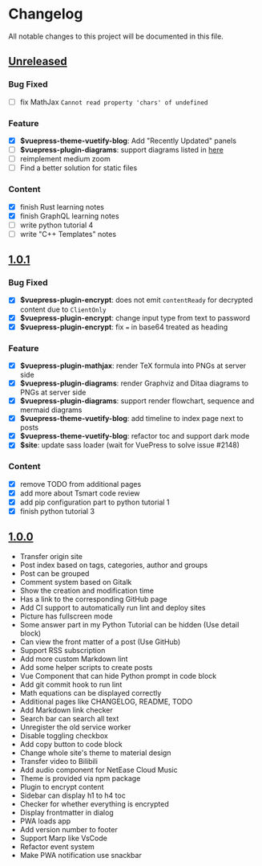 # Changelog

All notable changes to this project will be documented in this file.

## [Unreleased]

### Bug Fixed

- [ ] fix MathJax `Cannot read property 'chars' of undefined`

### Feature

- [x] **$vuepress-theme-vuetify-blog**: Add "Recently Updated" panels
- [ ] **$vuepress-plugin-diagrams**: support diagrams listed in [here](https://shd101wyy.github.io/markdown-preview-enhanced/#/diagrams)
- [ ] reimplement medium zoom
- [ ] Find a better solution for static files

### Content

- [x] finish Rust learning notes
- [x] finish GraphQL learning notes
- [ ] write python tutorial 4
- [ ] write "C++ Templates" notes

## [1.0.1]

### Bug Fixed

- [x] **$vuepress-plugin-encrypt**: does not emit `contentReady` for decrypted content due to `ClientOnly`
- [x] **$vuepress-plugin-encrypt**: change input type from text to password
- [x] **$vuepress-plugin-encrypt**: fix `=` in base64 treated as heading

### Feature

- [x] **$vuepress-plugin-mathjax**: render TeX formula into PNGs at server side
- [x] **$vuepress-plugin-diagrams**: render Graphviz and Ditaa diagrams to PNGs at server side
- [x] **$vuepress-plugin-diagrams**: support render flowchart, sequence and mermaid diagrams
- [x] **$vuepress-theme-vuetify-blog**: add timeline to index page next to posts
- [x] **$vuepress-theme-vuetify-blog**: refactor toc and support dark mode
- [x] **$site**: update sass loader (wait for VuePress to solve issue #2148)

### Content

- [x] remove TODO from additional pages
- [x] add more about Tsmart code review
- [x] add pip configuration part to python tutorial 1
- [x] finish python tutorial 3

## [1.0.0]

- Transfer origin site
- Post index based on tags, categories, author and groups
- Post can be grouped
- Comment system based on Gitalk
- Show the creation and modification time
- Has a link to the corresponding GitHub page
- Add CI support to automatically run lint and deploy sites
- Picture has fullscreen mode
- Some answer part in my Python Tutorial can be hidden (Use detail block)
- Can view the front matter of a post (Use GitHub)
- Support RSS subscription
- Add more custom Markdown lint
- Add some helper scripts to create posts
- Vue Component that can hide Python prompt in code block
- Add git commit hook to run lint
- Math equations can be displayed correctly
- Additional pages like CHANGELOG, README, TODO
- Add Markdown link checker
- Search bar can search all text
- Unregister the old service worker
- Disable toggling checkbox
- Add copy button to code block
- Change whole site's theme to material design
- Transfer video to Bilibili
- Add audio component for NetEase Cloud Music
- Theme is provided via npm package
- Plugin to encrypt content
- Sidebar can display h1 to h4 toc
- Checker for whether everything is encrypted
- Display frontmatter in dialog
- PWA loads app
- Add version number to footer
- Support Marp like VsCode
- Refactor event system
- Make PWA notification use snackbar

[Unreleased]: https://github.com/sunziping2016/oak-tree-house/compare/v1.0.1...HEAD
[1.0.1]: https://github.com/sunziping2016/oak-tree-house/compare/v1.0.0...v1.0.1
[1.0.0]: https://github.com/sunziping2016/oak-tree-house/releases/tag/v1.0.0
